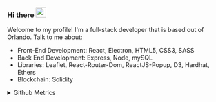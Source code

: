 ### Hi there <img src="https://raw.githubusercontent.com/MartinHeinz/MartinHeinz/master/wave.gif" height="24px" width="24px">

Welcome to my profile! I'm a full-stack developer that is based out of Orlando. Talk to me about: 
* Front-End Development: React, Electron, HTML5, CSS3, SASS
* Back End Development: Express, Node, mySQL
* Libraries: Leaflet, React-Router-Dom, ReactJS-Popup, D3, Hardhat, Ethers
* Blockchain: Solidity

<p align="center">
  <a href="https://skillicons.dev/%22%3E
    <img src="https://skillicons.dev/icons?i=react,angular,electron,redux,html,css,sass,tailwind,py,js,ts,nodejs,express,mysql,firebase,aws,mongodb,git&perline=9"/>
  </a>
</p>
                                                                                                                                           
<details>
<summary>Github Metrics</summary>

<p align="center">
    <img src="/github-metrics.svg" />
</p>
</details>

